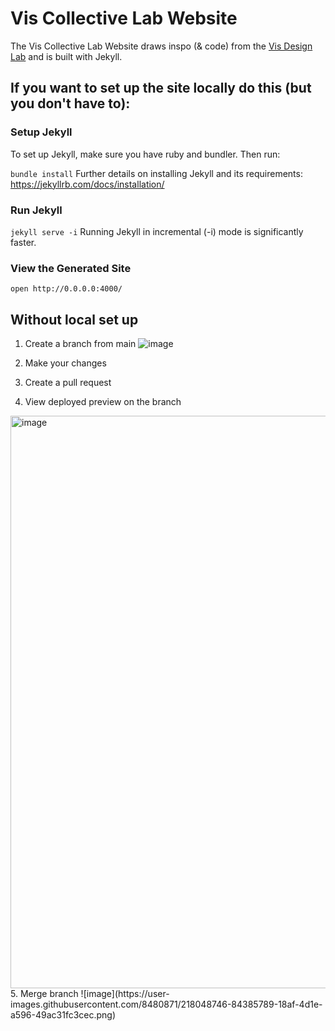 # Vis Collective Lab Website

The Vis Collective Lab Website draws inspo (& code) from the [Vis Design Lab](https://github.com/visdesignlab/visdesignlab.github.io) and is built with Jekyll.

## If you want to set up the site locally do this (but you don't have to):

### Setup Jekyll

To set up Jekyll, make sure you have ruby and bundler. Then run:

`bundle install`
Further details on installing Jekyll and its requirements: https://jekyllrb.com/docs/installation/

### Run Jekyll

`jekyll serve -i`
Running Jekyll in incremental (-i) mode is significantly faster.

### View the Generated Site

`open http://0.0.0.0:4000/`

## Without local set up

1. Create a branch from main
![image](https://user-images.githubusercontent.com/8480871/218048347-6809786b-815a-45b5-884f-33b156855cf3.png)

2. Make your changes
3. Create a pull request
4. View deployed preview on the branch
<img width="916" alt="image" src="https://user-images.githubusercontent.com/8480871/218048223-8ebebdb0-d8f4-4704-98b9-cb8056bd260e.png">
5. Merge branch
![image](https://user-images.githubusercontent.com/8480871/218048746-84385789-18af-4d1e-a596-49ac31fc3cec.png)
